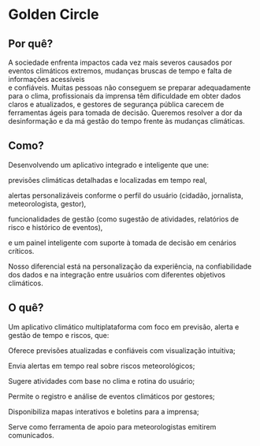 # Golden Circle

## Por quê?

A sociedade enfrenta impactos cada vez mais severos causados por eventos climáticos extremos, mudanças bruscas de tempo e falta de informações acessíveis<br>
e confiáveis. Muitas pessoas não conseguem se preparar adequadamente para o clima, profissionais da imprensa têm dificuldade em obter
dados claros e atualizados, e gestores de segurança pública carecem de ferramentas ágeis para tomada de decisão.
Queremos resolver a dor da desinformação e da má gestão do tempo frente às mudanças climáticas.

## Como?
Desenvolvendo um aplicativo integrado e inteligente que une:

previsões climáticas detalhadas e localizadas em tempo real,

alertas personalizáveis conforme o perfil do usuário (cidadão, jornalista, meteorologista, gestor),

funcionalidades de gestão (como sugestão de atividades, relatórios de risco e histórico de eventos),

e um painel inteligente com suporte à tomada de decisão em cenários críticos.

Nosso diferencial está na personalização da experiência, na confiabilidade dos dados e na integração entre usuários com diferentes objetivos climáticos.

## O quê?
Um aplicativo climático multiplataforma com foco em previsão, alerta e gestão de tempo e riscos, que:

Oferece previsões atualizadas e confiáveis com visualização intuitiva;

Envia alertas em tempo real sobre riscos meteorológicos;

Sugere atividades com base no clima e rotina do usuário;

Permite o registro e análise de eventos climáticos por gestores;

Disponibiliza mapas interativos e boletins para a imprensa;

Serve como ferramenta de apoio para meteorologistas emitirem comunicados.
